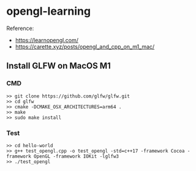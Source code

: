 # opengl-learning
Reference:
- https://learnopengl.com/
- https://carette.xyz/posts/opengl_and_cpp_on_m1_mac/ 

## Install GLFW on MacOS M1
### CMD
```
>> git clone https://github.com/glfw/glfw.git
>> cd glfw
>> cmake -DCMAKE_OSX_ARCHITECTURES=arm64 .
>> make
>> sudo make install
```

### Test
```
>> cd hello-world
>> g++ test_opengl.cpp -o test_opengl -std=c++17 -framework Cocoa -framework OpenGL -framework IOKit -lglfw3
>> ./test_opengl
```